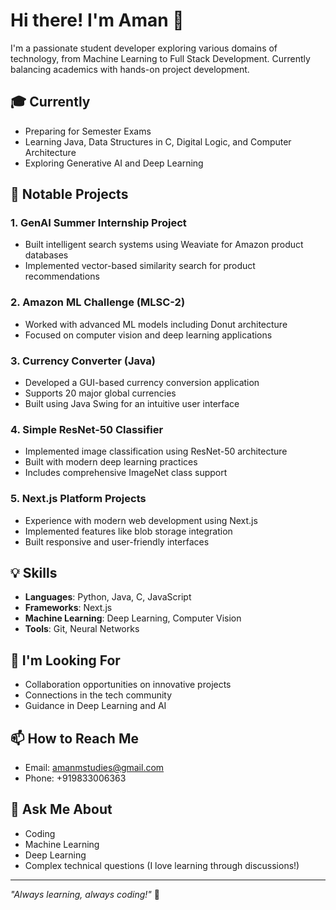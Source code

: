 # Hi there! I'm Aman 👋

I'm a passionate student developer exploring various domains of technology, from Machine Learning to Full Stack Development. Currently balancing academics with hands-on project development.

## 🎓 Currently
- Preparing for Semester Exams
- Learning Java, Data Structures in C, Digital Logic, and Computer Architecture
- Exploring Generative AI and Deep Learning

## 🚀 Notable Projects

### 1. GenAI Summer Internship Project
- Built intelligent search systems using Weaviate for Amazon product databases
- Implemented vector-based similarity search for product recommendations

### 2. Amazon ML Challenge (MLSC-2)
- Worked with advanced ML models including Donut architecture
- Focused on computer vision and deep learning applications

### 3. Currency Converter (Java)
- Developed a GUI-based currency conversion application
- Supports 20 major global currencies
- Built using Java Swing for an intuitive user interface

### 4. Simple ResNet-50 Classifier
- Implemented image classification using ResNet-50 architecture
- Built with modern deep learning practices
- Includes comprehensive ImageNet class support

### 5. Next.js Platform Projects
- Experience with modern web development using Next.js
- Implemented features like blob storage integration
- Built responsive and user-friendly interfaces

## 💡 Skills
- **Languages**: Python, Java, C, JavaScript
- **Frameworks**: Next.js
- **Machine Learning**: Deep Learning, Computer Vision
- **Tools**: Git, Neural Networks

## 🤝 I'm Looking For
- Collaboration opportunities on innovative projects
- Connections in the tech community
- Guidance in Deep Learning and AI

## 📫 How to Reach Me
- Email: amanmstudies@gmail.com
- Phone: +919833006363

## 💭 Ask Me About
- Coding
- Machine Learning
- Deep Learning
- Complex technical questions (I love learning through discussions!)

---
*"Always learning, always coding!"* 🚀

